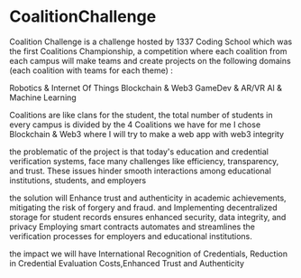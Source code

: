 # CoalitionChallenge

Coalition Challenge is a challenge hosted by 1337 Coding School which was the first Coalitions Championship, a competition where each coalition from each campus will make teams and create projects on the following domains (each coalition with teams for each theme) :

Robotics & Internet Of Things
Blockchain & Web3
GameDev & AR/VR
AI & Machine Learning

Coalitions are like clans for the student, the total number of students in every campus is divided by the 4 Coalitions we have for me I chose Blockchain & Web3 where I will try to make a web app with web3 integrity

the problematic of the project is that today's education and credential verification systems, face many challenges like efficiency, transparency, and trust. These issues hinder smooth interactions among educational institutions, students, and employers

the solution will Enhance trust and authenticity in academic achievements, mitigating the risk of forgery and fraud. and Implementing decentralized storage for student records ensures enhanced security, data integrity, and privacy Employing smart contracts automates and streamlines the verification processes for employers and educational institutions.

the impact we will have International Recognition of Credentials, Reduction in Credential Evaluation Costs,Enhanced Trust and Authenticity
